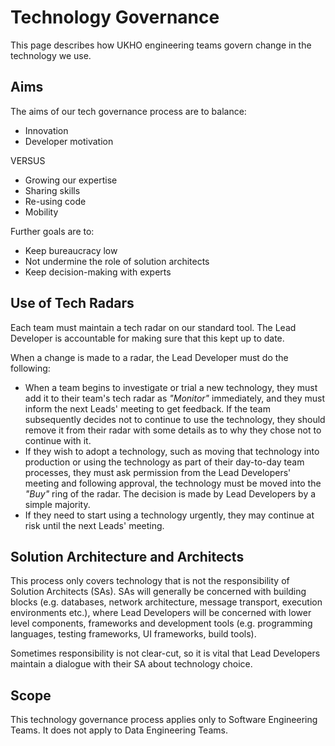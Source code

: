 # Technology Governance

This page describes how UKHO engineering teams govern change in the technology we use.

## Aims

The aims of our tech governance process are to balance:

* Innovation
* Developer motivation

VERSUS

* Growing our expertise
* Sharing skills
* Re-using code
* Mobility

Further goals are to:

* Keep bureaucracy low
* Not undermine the role of solution architects
* Keep decision-making with experts

## Use of Tech Radars

Each team must maintain a tech radar on our standard tool.  The Lead Developer is accountable for making sure that this kept up to date.

When a change is made to a radar, the Lead Developer must do the following:

* When a team begins to investigate or trial a new technology, they must add it to their team's tech radar as *"Monitor"* immediately, and they must inform the next Leads' meeting to get feedback. If the team subsequently decides not to continue to use the technology, they should remove it from their radar with some details as to why they chose not to continue with it.
* If they wish to adopt a technology, such as moving that technology into production or using the technology as part of their day-to-day team processes, they must ask permission from the Lead Developers' meeting and following approval, the technology must be moved into the *"Buy"* ring of the radar. The decision is made by Lead Developers by a simple majority.
* If they need to start using a technology urgently, they may continue at risk until the next Leads' meeting.

## Solution Architecture and Architects

This process only covers technology that is not the responsibility of Solution Architects (SAs).  SAs will generally be concerned with building blocks (e.g. databases, network architecture, message transport, execution environments etc.), where Lead Developers will be concerned with lower level components, frameworks and development tools (e.g. programming languages, testing frameworks, UI frameworks, build tools).

Sometimes responsibility is not clear-cut, so it is vital that Lead Developers maintain a dialogue with their SA about technology choice.

## Scope

This technology governance process applies only to Software Engineering Teams.  It does not apply to Data Engineering Teams.
